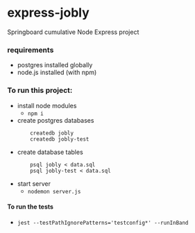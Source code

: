 # express-jobly
Springboard cumulative Node Express project

### requirements
  - postgres installed globally
  - node.js installed (with npm)
### To run this project:
 - install node modules
    - `npm i`
 - create postgres databases 
      ``` 
          createdb jobly
          createdb jobly-test
      ```
 - create database tables
     ```
         psql jobly < data.sql
         psql jobly-test < data.sql 
     ```
 - start server
    - `nodemon server.js`

#### To run the tests
  - `jest --testPathIgnorePatterns='testconfig*' --runInBand`
